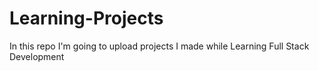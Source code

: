 # Learning-Projects
In this repo I'm going to upload projects I made while Learning Full Stack Development
